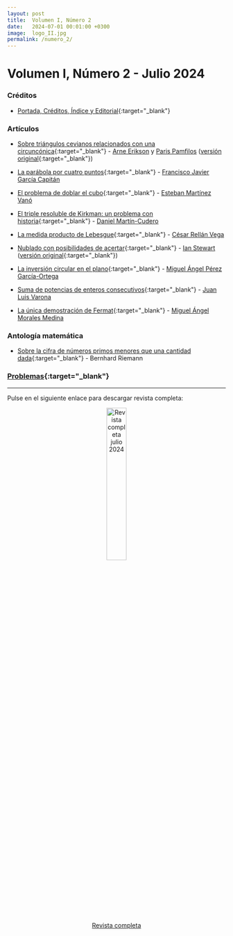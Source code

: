 ```yaml
---
layout: post
title:  Volumen I, Número 2
date:   2024-07-01 00:01:00 +0300
image:  logo_II.jpg
permalink: /numero_2/
---
```


# Volumen I, Número 2 - Julio 2024
<!---
Primer número de la revista Lva<sup>2</sup> donde abordamos temas tan interesantes como la matemática clásica india o los polimonios de Chebyshev. En esta edición profundizaremos sobre los números complejos desde su historia hasta el producto infinito de números complejos. Traemos de la mano de Sandra M. Fernández un interesante artículo de investigación. Finalizaremos con una breve introducción a los fractales y, por supuesto, incluimos unos retos matemáticos que esperamos sean de su agrado.
-->
### Créditos

* [Portada, Créditos, Índice y Editorial](https://drive.google.com/file/d/1JONEUo1B8qsoF8qUKP5QeDJciQehoPK){:target="_blank"}

### Artículos

* [Sobre triángulos cevianos relacionados con una circuncónica](https://drive.google.com/file/d/1iqV8Wl9HJ02orN0co2xr0B3Piz73EyPx){:target="_blank"} - [Arne Erikson](mailto:arerikso@gmail.com) y [Paris Pamfilos](mailto:parpamgr@gmail.com)
 ([versión original](https://drive.google.com/file/d/1ngzBTpBRGeH4dMFnxvp_CxgUXwObWeM0){:target="_blank"})

* [La parábola por cuatro puntos](https://drive.google.com/file/d/1Rw6pwousdumY79KO75GxBokmo9phazzR){:target="_blank"} - [Francisco Javier García Capitán](mailto:garciacapitan@gmail.com)

* [El problema de doblar el cubo](https://drive.google.com/file/d/14w0BzkT-vVgqundUyF4VENjQ3MzjC8gx){:target="_blank"} - [Esteban Martínez Vanó](mailto:emv@ugr.es)

* [El triple resoluble de Kirkman: un problema con historia](https://drive.google.com/file/d/1a3JNlirZha9pbhQXETlaygU-4avWMkyU){:target="_blank"} - [Daniel Martín-Cudero](mailto:daniel.mcudero@urjc.es)

* [La medida producto de Lebesgue](https://drive.google.com/file/d/11IlBGNglul_I452Q4S3j0AnjCFS9Xp13){:target="_blank"} - [César Rellán Vega](mailto:cesarrellan@gmail.com)

* [Nublado con posibilidades de acertar](https://drive.google.com/file/d/1CqK08DWpEjsdvK7gxc07yHDc2TNZe7Gi){:target="_blank"} - [Ian Stewart](mailto:i.n.stewart@warwick.ac.uk) ([versión original](https://drive.google.com/file/d/1va3xtCe10tN7yQbjbPDrzGDP2mSN56cc){:target="_blank"})

* [La inversión circular en el plano](https://drive.google.com/file/d/15xcwyzSMr1A7AgTaFMst01eCMdwyCAM6){:target="_blank"} - [Miguel Ángel Pérez García-Ortega](mailto:mianpgo@gmail.com)

* [Suma de potencias de enteros consecutivos](https://drive.google.com/file/d/1G9O7x2MsgPefp_HwE4lnZWKRdp2QcqZU){:target="_blank"} - [Juan Luis Varona](mailto:jvarona@unirioja.es)

* [La única demostración de Fermat](https://drive.google.com/file/d/1eCtmBEilIbKnUMFnp-5O3jJ1sE6gfs9E){:target="_blank"} - [Miguel Ángel Morales Medina](mailto:gaussianos@gmail.com)

### Antología matemática

* [Sobre la cifra de números primos menores que una cantidad dada](https://drive.google.com/file/d/1pIijCuQqKNgaUZzx5ZUXm3DAAPtrEPhW){:target="_blank"} - Bernhard Riemann

### [Problemas](https://drive.google.com/file/d/1ZLf_pLpjNi-4Ef2mPuKmRjNwkB8kyACh){:target="_blank"}

***

Pulse en el siguiente enlace para descargar revista completa:

<div style="text-align: center;">
    <a href="https://drive.google.com/uc?export=download&id=1zzRa8MwtNwTd0wKV1Ya6x3MO7GlS5Rfi">
        <img src="{{site.baseurl}}/images/revista_julio_24.png" alt="Revista completa julio 2024" width="30%">
    </a>
    <p>
        <a href="https://drive.google.com/uc?export=download&id=1zzRa8MwtNwTd0wKV1Ya6x3MO7GlS5Rfi">Revista completa</a>
    </p>
</div>
